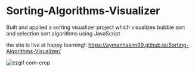 # Sorting-Algorithms-Visualizer
Built and applied a sorting visualizer project which visualizes bubble sort and selection sort algorithms using JavaScript

the site is live at happy learning!: https://aymenhakim99.github.io/Sorting-Algorithms-Visualizer/

![ezgif com-crop](https://user-images.githubusercontent.com/67188835/218308394-3a594fe3-7488-41d7-abbd-c8653f065119.gif)
